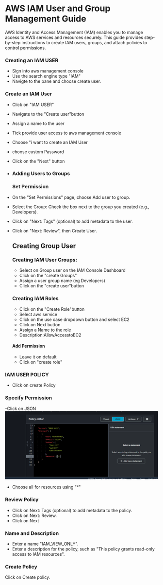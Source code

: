 # AWS IAM User and Group Management Guide
AWS Identity and Access Management (IAM) enables you to manage access to AWS services and resources securely. This guide provides step-by-step instructions to create IAM users, groups, and attach policies to control permissions.

### Creating an IAM USER
- Sign into aws management console
- Use the search engine type "IAM"
- Navigte to the pane and choose create user.
### Create an IAM User
- Click on "IAM USER"
- Navigate to the "Create user"button
- Assign a name to the user
- Tick provide user access to aws management console 
- Choose "i want to create an IAM User
- choose custom Password
- Click on the "Next" button
- ### Adding Users to Groups
  ### Set Permission 
 - On the "Set Permissions" page, choose Add   user to group.
- Select the Group: Check the box next to the group you created (e.g., Developers).
- Click on "Next: Tags" (optional) to add metadata to the user.
- Click on "Next: Review", then Create User.
  
  ## Creating Group User
  ### Creating IAM User Groups:
  - Select on Group user on the IAM Console Dashboard
  -  Click on the "create Groups"
  -  Assign a user group name (eg Developers)
  -  Click on the "create user"button
  

  ### Creating  IAM Roles
  - Click on the "Create Role"button
  - Select aws service
  - Click on the use case dropdown button and select EC2
  - Click on Next button
  - Assign a Name to the role 
  - Description:AllowAccesstoEC2
  #### Add Permission 
  - Leave it on default
  - Click on "create role"

### IAM USER POLICY
 - Click on create Policy
  ### Specify  Permission 
  -Click on JSON
![iam only policy](./img/IAM.PNG)
- Choose all for resources using "*"
### Review Policy
- Click on Next: Tags (optional) to add metadata to the policy.
- Click on Next: Review.
- Click on Next
### Name and Description
- Enter a name "IAM_VIEW_ONLY".
- Enter a description for the policy, such as "This policy grants read-only access to IAM resources".
### Create Policy
Click on Create policy.

